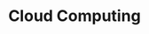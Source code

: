 ---
layout: category
taxonomy: cloud
entries_layout: grid
title: Cloud Computing
excerpt: "Análisis de las plataformas de cloud-computing que existen, así como de las capacidades que estas nos ofrecen"
image:
  path: /images/covers/cloudcomputing.png
  thumbnail: /images/covers/cloudcomputing.png
search: false
---